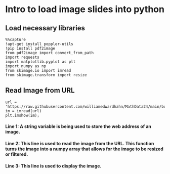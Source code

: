 # Intro to load image slides into python

## Load necessary libraries
``` 
%%capture
!apt-get install poppler-utils
!pip install pdf2image
from pdf2image import convert_from_path
import requests
import matplotlib.pyplot as plt
import numpy as np
from skimage.io import imread
from skimage.transform import resize
```
## Read Image from URL
```
url = 'https://raw.githubusercontent.com/williamedwardhahn/MathData24/main/boat.png'
im = imread(url)
plt.imshow(im);
```

#### Line 1: A string variable is being used to store the web address of an image.
#### Line 2: This line is used to read the image from the URL. This function turns the image into a numpy array that allows for the image to be resized or filtered.
#### Line 3: This line is used to display the image.
